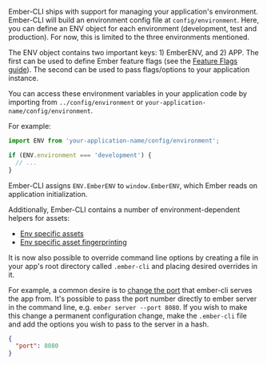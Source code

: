 Ember-CLI ships with support for managing your application's environment. Ember-CLI will build an environment config file at `config/environment`. Here, you can define an ENV object for each environment (development, test and production). For now, this is limited to the three environments mentioned.

The ENV object contains two important keys: 1) EmberENV, and 2) APP. The first can be used to define Ember feature flags (see the [Feature Flags guide](http://emberjs.com/guides/configuring-ember/feature-flags/)). The second can be used to pass flags/options to your application instance.

You can access these environment variables in your application code by importing from `../config/environment` or `your-application-name/config/environment`.

For example:

```js
import ENV from 'your-application-name/config/environment';

if (ENV.environment === 'development') {
  // ...
}
```

Ember-CLI assigns `ENV.EmberENV` to `window.EmberENV`, which Ember reads on application initialization.

Additionally, Ember-CLI contains a number of environment-dependent helpers for assets:

- [Env specific assets](#environment-specific-assets)
- [Env specific asset fingerprinting](#fingerprinting-and-cdn-urls)

It is now also possible to override command line options by creating a file in your app's root directory called `.ember-cli` and placing desired overrides in it.

For example, a common desire is to [change the port](http://stackoverflow.com/questions/24003944/save-port-number-for-ember-cli-in-a-config-file) that ember-cli serves the app from. It's possible to pass the port number directly to ember server in the command line, e.g. `ember server --port 8080`. If you wish to make this change a permanent configuration change, make the `.ember-cli` file and add the options you wish to pass to the server in a hash.

```json
{
  "port": 8080
}
```
